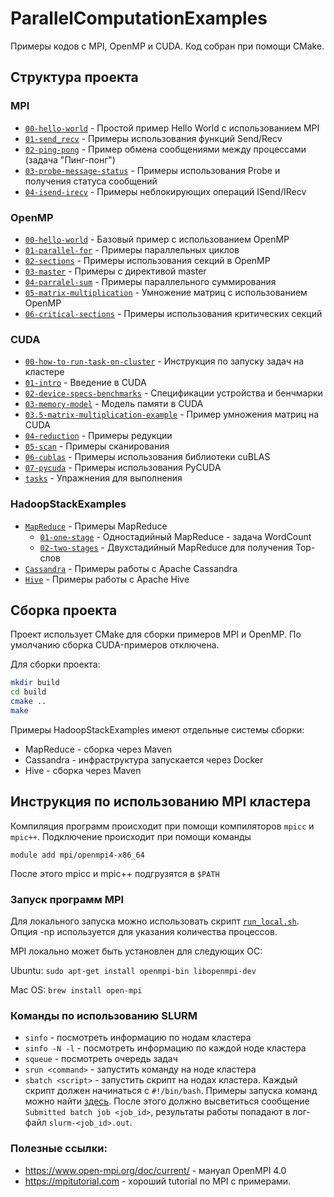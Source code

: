 # ParallelComputationExamples
Примеры кодов с MPI, OpenMP и CUDA. Код собран при помощи CMake.

## Структура проекта

### MPI
* [`00-hello-world`](/MPI/00-hello-world) - Простой пример Hello World с использованием MPI
* [`01-send_recv`](/MPI/01-send_recv) - Примеры использования функций Send/Recv
* [`02-ping-pong`](/MPI/02-ping-pong) - Пример обмена сообщениями между процессами (задача "Пинг-понг")
* [`03-probe-message-status`](/MPI/03-probe-message-status) - Примеры использования Probe и получения статуса сообщений
* [`04-isend-irecv`](/MPI/04-isend-irecv) - Примеры неблокирующих операций ISend/IRecv

### OpenMP
* [`00-hello-world`](/OpenMP/00-hello-world) - Базовый пример с использованием OpenMP
* [`01-parallel-for`](/OpenMP/01-parallel-for) - Примеры параллельных циклов
* [`02-sections`](/OpenMP/02-sections) - Примеры использования секций в OpenMP
* [`03-master`](/OpenMP/03-master) - Примеры с директивой master
* [`04-parralel-sum`](/OpenMP/04-parralel-sum) - Примеры параллельного суммирования
* [`05-matrix-multiplication`](/OpenMP/05-matrix-multiplication) - Умножение матриц с использованием OpenMP
* [`06-critical-sections`](/OpenMP/06-critical-sections) - Примеры использования критических секций

### CUDA
* [`00-how-to-run-task-on-cluster`](/CUDA/00-how-to-run-task-on-cluster) - Инструкция по запуску задач на кластере
* [`01-intro`](/CUDA/01-intro) - Введение в CUDA
* [`02-device-specs-benchmarks`](/CUDA/02-device-specs-benchmarks) - Спецификации устройства и бенчмарки
* [`03-memory-model`](/CUDA/03-memory-model) - Модель памяти в CUDA
* [`03.5-matrix-multiplication-example`](/CUDA/03.5-matrix-multiplication-example) - Пример умножения матриц на CUDA
* [`04-reduction`](/CUDA/04-reduction) - Примеры редукции
* [`05-scan`](/CUDA/05-scan) - Примеры сканирования
* [`06-cublas`](/CUDA/06-cublas) - Примеры использования библиотеки cuBLAS
* [`07-pycuda`](/CUDA/07-pycuda) - Примеры использования PyCUDA
* [`tasks`](/CUDA/tasks) - Упражнения для выполнения

### HadoopStackExamples
* [`MapReduce`](/HadoopStackExamples/MapReduce) - Примеры MapReduce
  * [`01-one-stage`](/HadoopStackExamples/MapReduce/01-one-stage) - Одностадийный MapReduce - задача WordCount
  * [`02-two-stages`](/HadoopStackExamples/MapReduce/02-two-stages) - Двухстадийный MapReduce для получения Top-слов
* [`Cassandra`](/HadoopStackExamples/Cassandra) - Примеры работы с Apache Cassandra
* [`Hive`](/HadoopStackExamples/Hive) - Примеры работы с Apache Hive

## Сборка проекта

Проект использует CMake для сборки примеров MPI и OpenMP. По умолчанию сборка CUDA-примеров отключена.

Для сборки проекта:
```bash
mkdir build
cd build
cmake ..
make
```

Примеры HadoopStackExamples имеют отдельные системы сборки:
* MapReduce - сборка через Maven
* Cassandra - инфраструктура запускается через Docker
* Hive - сборка через Maven

## Инструкция по использованию MPI кластера

Компиляция программ происходит при помощи компиляторов `mpicc` и `mpic++`. Подключение происходит при помощи команды

```[bash]
module add mpi/openmpi4-x86_64
```

После этого mpicc и mpic++ подгрузятся в `$PATH`

### Запуск программ MPI

Для локального запуска можно использовать скрипт [`run_local.sh`](/MPI/00-hello-world/bin/run_local.sh). Опция -np используется для указания количества процессов.

MPI локально может быть установлен для следующих ОС:

Ubuntu: `sudo apt-get install openmpi-bin libopenmpi-dev`

Mac OS: `brew install open-mpi`

### Команды по использованию SLURM

* `sinfo` - посмотреть информацию по нодам кластера
* `sinfo -N -l` - посмотреть информацию по каждой ноде кластера
* `squeue` - посмотреть очередь задач
* `srun <command>` - запустить команду на ноде кластера
* `sbatch <script>` - запустить скрипт на нодах кластера. Каждый скрипт должен начинаться с `#!/bin/bash`.
Примеры запуска команд можно найти [здесь](/MPI/00-hello-world/bin/start_sbatch.sh).
После этого должно высветиться сообщение `Submitted batch job <job_id>`, результаты работы попадают в лог-файл `slurm-<job_id>.out`.

### Полезные ссылки:
* https://www.open-mpi.org/doc/current/ - мануал OpenMPI 4.0
* https://mpitutorial.com - хороший tutorial по MPI с примерами.



